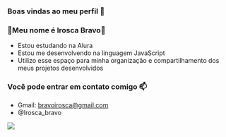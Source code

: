### Boas vindas ao meu perfil 💖

### 💮Meu nome é Irosca Bravo💮

- Estou estudando na Alura
- Estou me desenvolvendo na linguagem JavaScript
- Utilizo esse espaço para minha organização e compartilhamento dos meus projetos desenvolvidos

### Você pode entrar em contato comigo 📫

- Gmail: bravoirosca@gmail.com 
- @Irosca_bravo

![](https://media1.tenor.com/m/IX3ZyB3lxKoAAAAC/kuromi-sanrio.gif)






